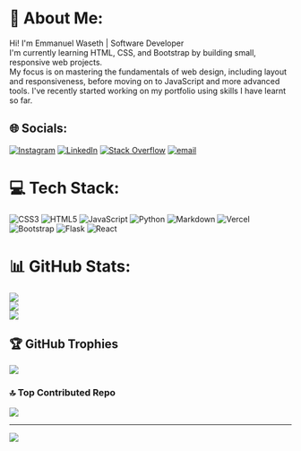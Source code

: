 # 💫 About Me:
Hi! I'm Emmanuel Waseth | Software Developer<br>I'm currently learning HTML, CSS, and Bootstrap by building small, responsive web projects. <br>My focus is on mastering the fundamentals of web design, including layout and responsiveness, before moving on to JavaScript and more advanced tools.
I've recently started working on my portfolio using skills I have learnt so far.


## 🌐 Socials:
[![Instagram](https://img.shields.io/badge/Instagram-%23E4405F.svg?logo=Instagram&logoColor=white)](https://instagram.com/_sapospov_) [![LinkedIn](https://img.shields.io/badge/LinkedIn-%230077B5.svg?logo=linkedin&logoColor=white)](https://linkedin.com/in/https://www.linkedin.com/in/waseth-emmanuel) [![Stack Overflow](https://img.shields.io/badge/-Stackoverflow-FE7A16?logo=stack-overflow&logoColor=white)](https://stackoverflow.com/users/https://stackoverflow.com/users/29335853/sapriso-waseth) [![email](https://img.shields.io/badge/Email-D14836?logo=gmail&logoColor=white)](mailto:wasethsapriso@gmail.com) 

# 💻 Tech Stack:
![CSS3](https://img.shields.io/badge/css3-%231572B6.svg?style=for-the-badge&logo=css3&logoColor=white) ![HTML5](https://img.shields.io/badge/html5-%23E34F26.svg?style=for-the-badge&logo=html5&logoColor=white) ![JavaScript](https://img.shields.io/badge/javascript-%23323330.svg?style=for-the-badge&logo=javascript&logoColor=%23F7DF1E) ![Python](https://img.shields.io/badge/python-3670A0?style=for-the-badge&logo=python&logoColor=ffdd54) ![Markdown](https://img.shields.io/badge/markdown-%23000000.svg?style=for-the-badge&logo=markdown&logoColor=white) ![Vercel](https://img.shields.io/badge/vercel-%23000000.svg?style=for-the-badge&logo=vercel&logoColor=white) ![Bootstrap](https://img.shields.io/badge/bootstrap-%238511FA.svg?style=for-the-badge&logo=bootstrap&logoColor=white) ![Flask](https://img.shields.io/badge/flask-%23000.svg?style=for-the-badge&logo=flask&logoColor=white) ![React](https://img.shields.io/badge/react-%2320232a.svg?style=for-the-badge&logo=react&logoColor=%2361DAFB)
# 📊 GitHub Stats:
![](https://github-readme-stats.vercel.app/api?username=Waseth&theme=dark&hide_border=false&include_all_commits=true&count_private=true)<br/>
![](https://nirzak-streak-stats.vercel.app/?user=Waseth&theme=dark&hide_border=false)<br/>
![](https://github-readme-stats.vercel.app/api/top-langs/?username=Waseth&theme=dark&hide_border=false&include_all_commits=true&count_private=true&layout=compact)

## 🏆 GitHub Trophies
![](https://github-profile-trophy.vercel.app/?username=Waseth&theme=onedark&no-frame=true&no-bg=false&margin-w=4)

### 🔝 Top Contributed Repo
![](https://github-contributor-stats.vercel.app/api?username=Waseth&limit=5&theme=dark&combine_all_yearly_contributions=true)

---
[![](https://visitcount.itsvg.in/api?id=Waseth&icon=0&color=0)](https://visitcount.itsvg.in)

<!-- Proudly created with GPRM ( https://gprm.itsvg.in ) -->
